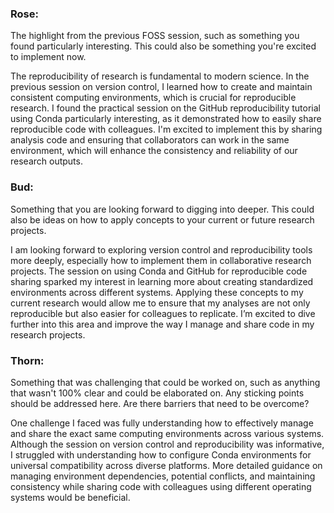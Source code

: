 ### Rose:
The highlight from the previous FOSS session, such as something you found particularly interesting. This could also be something you're excited to implement now.

The reproducibility of research is fundamental to modern science. In the previous session on version control, I learned how to create and maintain consistent computing environments, which is crucial for reproducible research. I found the practical session on the GitHub reproducibility tutorial using Conda particularly interesting, as it demonstrated how to easily share reproducible code with colleagues. 
I'm excited to implement this by sharing analysis code and ensuring that collaborators can work in the same environment, which will enhance the consistency and reliability of our research outputs.

### Bud:
Something that you are looking forward to digging into deeper. This could also be ideas on how to apply concepts to your current or future research projects.

I am looking forward to exploring version control and reproducibility tools more deeply, especially how to implement them in collaborative research projects. The session on using Conda and GitHub for reproducible code sharing sparked my interest in learning more about creating standardized environments across different systems. Applying these concepts to my current research would allow me to ensure that my analyses are not only reproducible but also easier for colleagues to replicate. 
I’m excited to dive further into this area and improve the way I manage and share code in my research projects.

### Thorn:
Something that was challenging that could be worked on, such as anything that wasn't 100% clear and could be elaborated on. Any sticking points should be addressed here. Are there barriers that need to be overcome?

One challenge I faced was fully understanding how to effectively manage and share the exact same computing environments across various systems. Although the session on version control and reproducibility was informative, I struggled with understanding how to configure Conda environments for universal compatibility across diverse platforms. 
More detailed guidance on managing environment dependencies, potential conflicts, and maintaining consistency while sharing code with colleagues using different operating systems would be beneficial.
